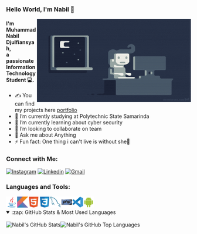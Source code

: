 ### Hello World, I'm Nabil  👋

 <img align="right" alt="GIF" src="https://github.com/nabil-jbs-id/nabil-jbs-id/blob/main/code.gif?raw=true" width="420" height="227" />


#### I'm Muhammad Nabil Djulfiansyah, <br/>a passionate Information Technology Student 💻.

- ✍ You can find my projects here [portfolio]
- 🔭 I’m currently studying at Polytechnic State Samarinda
- 🌱 I’m currently learning about cyber security
- 👯 I’m looking to collaborate on team
- 💬 Ask me about Anything
- ⚡ Fun fact: One thing i can't live is without she🤣



### Connect with Me:
[![Instagram](https://img.shields.io/badge/-Instagram-a83252?style=flat&logo=Instagram&logoColor=white)](https://www.instagram.com/nabil.djulfiansyah/)
[![Linkedin](https://img.shields.io/badge/-LinkedIn-blue?style=flat&logo=Linkedin&logoColor=white)](https://www.linkedin.com/in/muhammad-nabil-djulfiansyah-3470a9225/)
[![Gmail](https://img.shields.io/badge/-Gmail-c14438?style=flat&logo=Gmail&logoColor=white)](mailto:nabil-jbs-id@gmail.com)

### Languages and Tools:

[<img align="left" alt="Java" width="30" src="https://raw.githubusercontent.com/devicons/devicon/master/icons/java/java-original.svg" />][java]
[<img align="left" alt="Kotlin" width="30px" src="https://raw.githubusercontent.com/devicons/devicon/master/icons/kotlin/kotlin-original.svg" />][kotlin]
[<img align="left" alt="HTML5" width="30px" src="https://raw.githubusercontent.com/devicons/devicon/master/icons/html5/html5-original.svg" />][html5]
[<img align="left" alt="CSS3" width="30px" src="https://raw.githubusercontent.com/devicons/devicon/master/icons/css3/css3-original.svg" />][css3]
[<img align="left" alt="MySQL" width="30px" src="https://raw.githubusercontent.com/devicons/devicon/master/icons/mysql/mysql-original.svg" />][mysql]
[<img align="left" alt="PHP" width="30px" src="https://raw.githubusercontent.com/devicons/devicon/master/icons/php/php-original.svg" />][php]
[<img align="left" alt="Visual Studio Code" width="30px" src="https://raw.githubusercontent.com/devicons/devicon/master/icons/vscode/vscode-original.svg" />][vscode]
[<img align="left" alt="Android Studio" width="30px" src="https://raw.githubusercontent.com/devicons/devicon/master/icons/android/android-original.svg" />][androidstudio]

<br />
<br />

<details open>
  <summary>:zap: GitHub Stats & Most Used Languages</summary>
  <br />

  <img align="left" alt="Nabil's GitHub Stats" src="https://github-readme-stats.vercel.app/api?username=nabil-jbs-id&theme=dark&show_icons=true" />
  <img align="left" alt="Nabil's GitHub Top Languages" src="https://github-readme-stats.vercel.app/api/top-langs/?username=nabil-jbs-id&theme=dark" />
</details>
<!-- 
<details>
  <summary>:zap: </summary>



</details> -->

[java]: https://www.java.com/en/download/help/whatis_java.html
[kotlin]: https://kotlinlang.org/
[html5]: https://en.wikipedia.org/wiki/HTML
[css3]: https://en.wikipedia.org/wiki/CSS
[mysql]: https://www.mysql.com/
[php]: https://www.php.net/
[vscode]: https://code.visualstudio.com/
[androidstudio]: https://developer.android.com/studio
[portfolio]: https://nabil-jbs-id.github.io
